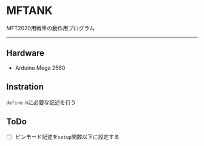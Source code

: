 # MFTANK

MFT2020用戦車の動作用プログラム

---

## Hardware

- Arduino Mega 2560


## Instration

```define.h```に必要な記述を行う

## ToDo

- [ ] ピンモード記述を```setup```関数以下に設定する
